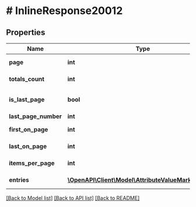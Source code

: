 # # InlineResponse20012

## Properties

Name | Type | Description | Notes
------------ | ------------- | ------------- | -------------
**page** | **int** | Current page of the response | [optional] 
**totals_count** | **int** | The total number of entries in the response | [optional] 
**is_last_page** | **bool** | Flag that indicates if the page shown is the last page of the response | [optional] 
**last_page_number** | **int** | The last page number | [optional] 
**first_on_page** | **int** | The index of the first item of the current page result | [optional] 
**last_on_page** | **int** | The index of the last item of the current page result | [optional] 
**items_per_page** | **int** | The requested amount of items per result page | [optional] 
**entries** | [**\OpenAPI\Client\Model\AttributeValueMarketName[]**](AttributeValueMarketName.md) | List of AttributeValueMarketName | [optional] 

[[Back to Model list]](../../README.md#documentation-for-models) [[Back to API list]](../../README.md#documentation-for-api-endpoints) [[Back to README]](../../README.md)


